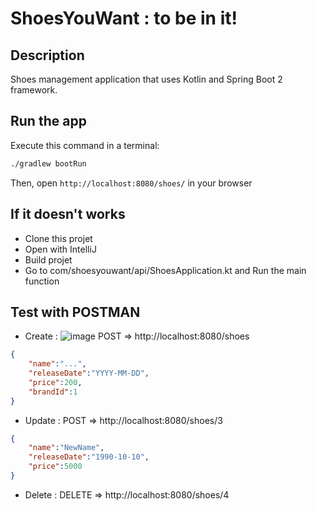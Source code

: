 # ShoesYouWant : to be in it!

## Description

Shoes management application that uses Kotlin and Spring Boot 2 framework.

## Run the app

Execute this command in a terminal:

```bash
./gradlew bootRun
```

Then, open `http://localhost:8080/shoes/` in your browser

## If it doesn't works 

- Clone this projet
- Open with IntelliJ
- Build projet
- Go to com/shoesyouwant/api/ShoesApplication.kt and Run the main function

## Test with POSTMAN

- Create :
![image](https://user-images.githubusercontent.com/27726821/122564025-324a8f00-d045-11eb-8928-a37384867e6c.png)
POST => http://localhost:8080/shoes
```JSON
{
    "name":"...",
    "releaseDate":"YYYY-MM-DD",
    "price":200,
    "brandId":1
}
```
- Update :
POST => http://localhost:8080/shoes/3
```JSON
{
    "name":"NewName",
    "releaseDate":"1990-10-10",
    "price":5000
}
```

- Delete :
DELETE => http://localhost:8080/shoes/4
